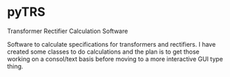 # pyTRS
Transformer Rectifier Calculation Software

Software to calculate specifications for transformers and rectifiers. I have created some classes to do calculations and the plan is to get those working on a consol/text basis before moving to a more interactive GUI type thing.
